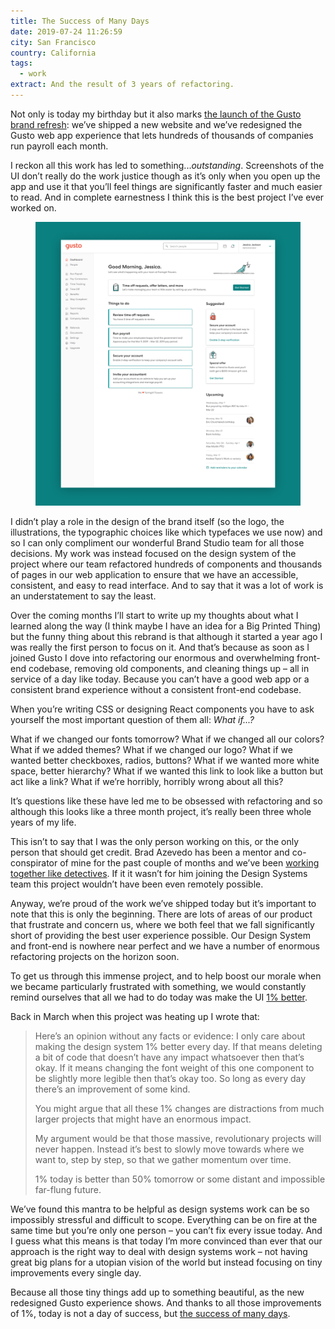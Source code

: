 ```yaml
---
title: The Success of Many Days
date: 2019-07-24 11:26:59
city: San Francisco
country: California
tags:
  - work
extract: And the result of 3 years of refactoring.
---
```


Not only is today my birthday but it also marks [the launch of the Gusto brand refresh](https://gusto.com/company-news/gusto-brand-refresh): we’ve shipped a new website and we’ve redesigned the Gusto web app experience that lets hundreds of thousands of companies run payroll each month.

I reckon all this work has led to something..._outstanding_. Screenshots of the UI don’t really do the work justice though as it’s only when you open up the app and use it that you’ll feel things are significantly faster and much easier to read. And in complete earnestness I think this is the best project I’ve ever worked on.

<div class="m-wrapper--full">
  <figure class="m-wrapper--unpadded">
    <img src="../uploads/gusto-new-brand-dashboard.png" alt="The new dashboard for the Gusto app">
  </figure>
</div>

I didn’t play a role in the design of the brand itself (so the logo, the illustrations, the typographic choices like which typefaces we use now) and so I can only compliment our wonderful Brand Studio team for all those decisions. My work was instead focused on the design system of the project where our team refactored hundreds of components and thousands of pages in our web application to ensure that we have an accessible, consistent, and easy to read interface. And to say that it was a lot of work is an understatement to say the least.

Over the coming months I’ll start to write up my thoughts about what I learned along the way (I think maybe I have an idea for a Big Printed Thing) but the funny thing about this rebrand is that although it started a year ago I was really the first person to focus on it. And that’s because as soon as I joined Gusto I dove into refactoring our enormous and overwhelming front-end codebase, removing old components, and cleaning things up – all in service of a day like today. Because you can’t have a good web app or a consistent brand experience without a consistent front-end codebase.

When you’re writing CSS or designing React components you have to ask yourself the most important question of them all: _What if...?_

What if we changed our fonts tomorrow? What if we changed all our colors? What if we added themes? What if we changed our logo? What if we wanted better checkboxes, radios, buttons? What if we wanted more white space, better hierarchy? What if we wanted this link to look like a button but act like a link? What if we’re horribly, horribly wrong about all this?

It’s questions like these have led me to be obsessed with refactoring and so although this looks like a three month project, it’s really been three whole years of my life.

This isn’t to say that I was the only person working on this, or the only person that should get credit. Brad Azevedo has been a mentor and co-conspirator of mine for the past couple of months and we’ve been [working together like detectives](https://www.robinrendle.com/notes/partners-in-crime). If it it wasn’t for him joining the Design Systems team this project wouldn’t have been even remotely possible.

Anyway, we’re proud of the work we’ve shipped today but it’s important to note that this is only the beginning. There are lots of areas of our product that frustrate and concern us, where we both feel that we fall significantly short of providing the best user experience possible. Our Design System and front-end is nowhere near perfect and we have a number of enormous refactoring projects on the horizon soon.

To get us through this immense project, and to help boost our morale when we became particularly frustrated with something, we would constantly remind ourselves that all we had to do today was make the UI [1% better](https://www.robinrendle.com/notes/1percent-better).

Back in March when this project was heating up I wrote that:

> Here’s an opinion without any facts or evidence: I only care about making the design system 1% better every day. If that means deleting a bit of code that doesn’t have any impact whatsoever then that’s okay. If it means changing the font weight of this one component to be slightly more legible then that’s okay too. So long as every day there’s an improvement of some kind.
>
> You might argue that all these 1% changes are distractions from much larger projects that might have an enormous impact.
>
> My argument would be that those massive, revolutionary projects will never happen. Instead it’s best to slowly move towards where we want to, step by step, so that we gather momentum over time.
>
> 1% today is better than 50% tomorrow or some distant and impossible far-flung future.

We’ve found this mantra to be helpful as design systems work can be so impossibly stressful and difficult to scope. Everything can be on fire at the same time but you’re only one person – you can’t fix every issue today. And I guess what this means is that today I’m more convinced than ever that our approach is the right way to deal with design systems work – not having great big plans for a utopian vision of the world but instead focusing on tiny improvements every single day.

Because all those tiny things add up to something beautiful, as the new redesigned Gusto experience shows. And thanks to all those improvements of 1%, today is not a day of success, but [the success of many days](https://www.robinrendle.com/notes/tigerman).
